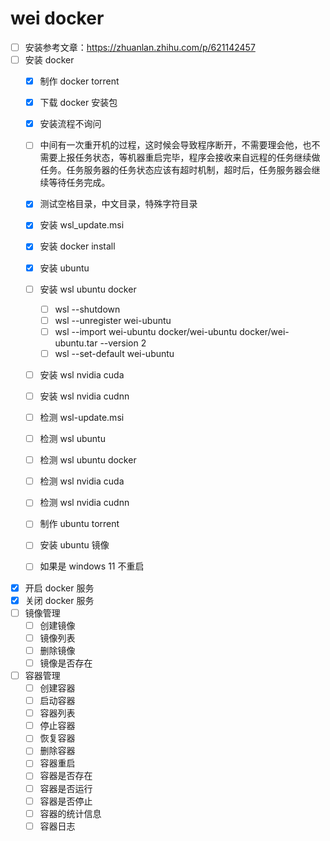 # wei docker

- [ ] 安装参考文章：https://zhuanlan.zhihu.com/p/621142457
- [ ] 安装 docker
    - [x] 制作 docker torrent  
    - [x] 下载 docker 安装包
    - [x] 安装流程不询问
    - [ ] 中间有一次重开机的过程，这时候会导致程序断开，不需要理会他，也不需要上报任务状态，等机器重启完毕，程序会接收来自远程的任务继续做任务。任务服务器的任务状态应该有超时机制，超时后，任务服务器会继续等待任务完成。
    - [x] 测试空格目录，中文目录，特殊字符目录
    - [x] 安装 wsl_update.msi
    - [x] 安装 docker install
    - [x] 安装 ubuntu
    - [ ] 安装 wsl ubuntu docker
        - [ ] wsl --shutdown
        - [ ] wsl --unregister wei-ubuntu
        - [ ] wsl --import wei-ubuntu docker/wei-ubuntu docker/wei-ubuntu.tar --version 2
        - [ ] wsl --set-default wei-ubuntu
    - [ ] 安装 wsl nvidia cuda
    - [ ] 安装 wsl nvidia cudnn
    - [ ] 检测 wsl-update.msi
    - [ ] 检测 wsl ubuntu
    - [ ] 检测 wsl ubuntu docker
    - [ ] 检测 wsl nvidia cuda 
    - [ ] 检测 wsl nvidia cudnn 
    - [ ] 制作 ubuntu torrent
    - [ ] 安装 ubuntu 镜像
    - [ ] 如果是 windows 11 不重启
    
    
- [x] 开启 docker 服务
- [x] 关闭 docker 服务
- [ ] 镜像管理
    - [ ] 创建镜像
    - [ ] 镜像列表
    - [ ] 删除镜像
    - [ ] 镜像是否存在

- [ ] 容器管理
    - [ ] 创建容器
    - [ ] 启动容器
    - [ ] 容器列表
    - [ ] 停止容器
    - [ ] 恢复容器
    - [ ] 删除容器
    - [ ] 容器重启
    - [ ] 容器是否存在
    - [ ] 容器是否运行
    - [ ] 容器是否停止
    - [ ] 容器的统计信息
    - [ ] 容器日志